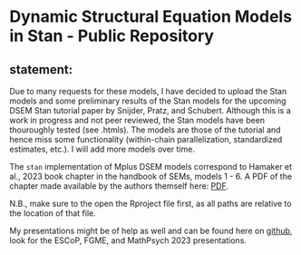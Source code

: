 # Dynamic Structural Equation Models in Stan - Public Repository

## statement:

Due to many requests for these models, I have decided to upload the Stan models and some preliminary results of the Stan models for the upcoming DSEM Stan tutorial paper by Snijder, Pratz, and Schubert.
Although this is a work in progress and not peer reviewed, the Stan models have been thouroughly tested (see .htmls).
The models are those of the tutorial and hence miss some functionality (within-chain parallelization, standardized estimates, etc.).
I will add more models over time. 

The `stan` implementation of Mplus DSEM models 
correspond to Hamaker et al., 2023 book chapter in the handbook of SEMs, models 1 - 6.
A PDF of the chapter made available by the authors themself here: [PDF](https://ellenhamaker.github.io/DSEM-demo-videos/#Introduction).

N.B., make sure to the open the Rproject file first, as all paths are relative to the location of that file.

My presentations might be of help as well and can be found here on [github](https://github.com/jpsnijder/conference-materials), look for the ESCoP, FGME, and MathPsych 2023 presentations. 




